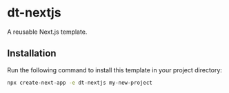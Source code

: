 # dt-nextjs

A reusable Next.js template.

## Installation

Run the following command to install this template in your project directory:

```bash
npx create-next-app -e dt-nextjs my-new-project
